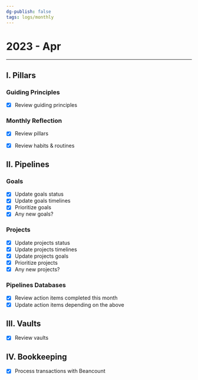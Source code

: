 ```yaml
---
dg-publish: false
tags: logs/monthly
---
```

# 2023 - Apr
---
## I. Pillars

### Guiding Principles
- [x] Review guiding principles

### Monthly Reflection
- [x] Review pillars
- [x] Review habits & routines


## II. Pipelines

### Goals
- [x] Update goals status
- [x] Update goals timelines
- [x] Prioritize goals
- [x] Any new goals?

### Projects
- [x] Update projects status
- [x] Update projects timelines
- [x] Update projects goals
- [x] Prioritize projects
- [x] Any new projects?

### Pipelines Databases
- [x] Review action items completed this month
- [x] Update action items depending on the above

## III. Vaults
- [x] Review vaults

## IV. Bookkeeping
- [x] Process transactions with Beancount
